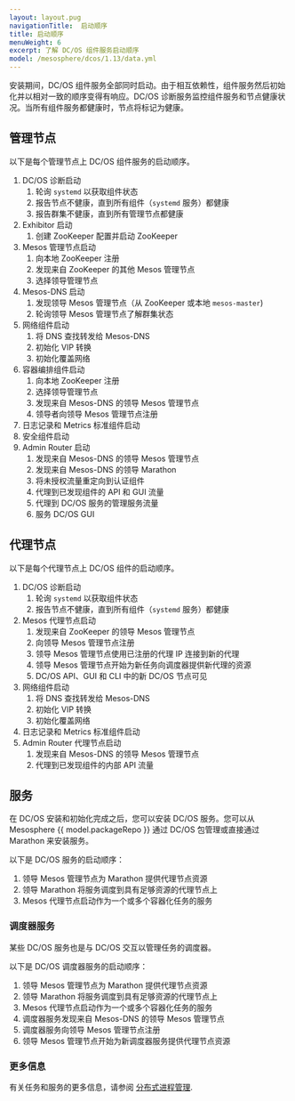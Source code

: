 ```yaml
---
layout: layout.pug
navigationTitle:  启动顺序
title: 启动顺序
menuWeight: 6
excerpt: 了解 DC/OS 组件服务启动顺序
model: /mesosphere/dcos/1.13/data.yml
---
```



安装期间，DC/OS 组件服务全部同时启动。由于相互依赖性，组件服务然后初始化并以相对一致的顺序变得有响应。DC/OS 诊断服务监控组件服务和节点健康状况。当所有组件服务都健康时，节点将标记为健康。

## 管理节点

以下是每个管理节点上 DC/OS 组件服务的启动顺序。

1. DC/OS 诊断启动
    1. 轮询 `systemd` 以获取组件状态
    1. 报告节点不健康，直到所有组件（`systemd` 服务）都健康
    1. 报告群集不健康，直到所有管理节点都健康
1. Exhibitor 启动
    1. 创建 ZooKeeper 配置并启动 ZooKeeper
1. Mesos 管理节点启动
    1. 向本地 ZooKeeper 注册
    1. 发现来自 ZooKeeper 的其他 Mesos 管理节点
    1. 选择领导管理节点
1. Mesos-DNS 启动
    1. 发现领导 Mesos 管理节点（从 ZooKeeper 或本地 `mesos-master`)
    1. 轮询领导 Mesos 管理节点了解群集状态
1. 网络组件启动
    1. 将 DNS 查找转发给 Mesos-DNS
    1. 初始化 VIP 转换
    1. 初始化覆盖网络
1. 容器编排组件启动
    1. 向本地 ZooKeeper 注册
    1. 选择领导管理节点
    1. 发现来自 Mesos-DNS 的领导 Mesos 管理节点
    1. 领导者向领导 Mesos 管理节点注册
1. 日志记录和 Metrics 标准组件启动
1. 安全组件启动
1. Admin Router 启动
    1. 发现来自 Mesos-DNS 的领导 Mesos 管理节点
    1. 发现来自 Mesos-DNS 的领导 Marathon
    1. 将未授权流量重定向到认证组件
    1. 代理到已发现组件的 API 和 GUI 流量
    1. 代理到 DC/OS 服务的管理服务流量
    1. 服务 DC/OS GUI

## 代理节点

以下是每个代理节点上 DC/OS 组件的启动顺序。

1. DC/OS 诊断启动
    1. 轮询 `systemd` 以获取组件状态
    1. 报告节点不健康，直到所有组件（`systemd` 服务）都健康
1. Mesos 代理节点启动
    1. 发现来自 ZooKeeper 的领导 Mesos 管理节点
    1. 向领导 Mesos 管理节点注册
    1. 领导 Mesos 管理节点使用已注册的代理 IP 连接到新的代理
    1. 领导 Mesos 管理节点开始为新任务向调度器提供新代理的资源
    1. DC/OS API、GUI 和 CLI 中的新 DC/OS 节点可见
1. 网络组件启动
    1. 将 DNS 查找转发给 Mesos-DNS
    1. 初始化 VIP 转换
    1. 初始化覆盖网络
1. 日志记录和 Metrics 标准组件启动
1. Admin Router 代理节点启动
    1. 发现来自 Mesos-DNS 的领导 Mesos 管理节点
    1. 代理到已发现组件的内部 API 流量

## 服务

在 DC/OS 安装和初始化完成之后，您可以安装 DC/OS 服务。您可以从 Mesosphere {{ model.packageRepo }} 通过 DC/OS 包管理或直接通过 Marathon 来安装服务。

以下是 DC/OS 服务的启动顺序：

1. 领导 Mesos 管理节点为 Marathon 提供代理节点资源
1. 领导 Marathon 将服务调度到具有足够资源的代理节点上
1. Mesos 代理节点启动作为一个或多个容器化任务的服务

### 调度器服务

某些 DC/OS 服务也是与 DC/OS 交互以管理任务的调度器。

以下是 DC/OS 调度器服务的启动顺序：

1. 领导 Mesos 管理节点为 Marathon 提供代理节点资源
1. 领导 Marathon 将服务调度到具有足够资源的代理节点上
1. Mesos 代理节点启动作为一个或多个容器化任务的服务
1. 调度器服务发现来自 Mesos-DNS 的领导 Mesos 管理节点
1. 调度器服务向领导 Mesos 管理节点注册
1. 领导 Mesos 管理节点开始为新调度器服务提供代理节点资源

### 更多信息

有关任务和服务的更多信息，请参阅 [分布式进程管理](/mesosphere/dcos/cn/1.13/overview/architecture/distributed-process-management/).

